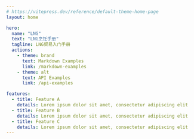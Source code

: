 ```yaml
---
# https://vitepress.dev/reference/default-theme-home-page
layout: home

hero:
  name: "LNG"
  text: "LNG烹饪手册"
  tagline: LNG贸易入门手册
  actions:
    - theme: brand
      text: Markdown Examples
      link: /markdown-examples
    - theme: alt
      text: API Examples
      link: /api-examples

features:
  - title: Feature A
    details: Lorem ipsum dolor sit amet, consectetur adipiscing elit
  - title: Feature B
    details: Lorem ipsum dolor sit amet, consectetur adipiscing elit
  - title: Feature C
    details: Lorem ipsum dolor sit amet, consectetur adipiscing elit
---
```


